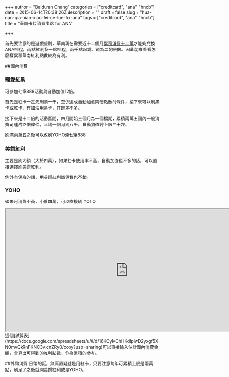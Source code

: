 +++
author = "Balduran Chang"
categories = ["creditcard", "ana", "hncb"]
date = 2015-06-14T20:38:26Z
description = ""
draft = false
slug = "hua-nan-qia-pian-xiao-fei-ce-lue-for-ana"
tags = ["creditcard", "ana", "hncb"]
title = "華南卡片消費策略 for ANA"

+++


首先要注意的是遊戲規則，華南現在需要近十二個月[累積消費十二萬](http://www.hncb.com.tw/credit/mileage/mileage_23.shtml)才能夠兌換 ANA哩程，兩點紅利換一點哩程，兩千點起跳，須為二的倍數。因此就來看看怎麼樣累積華南紅利點數較為有利。

##國內消費
### 寵愛紅黑
可參加七筆888活動與自動加值12倍。

首先是紅卡一定先刷滿一千，至少達成自動加值兩倍點數的條件，接下來可以刷黑卡或紅卡，有加油用黑卡，其餘差不多。

接下來是十二倍的活動區間，四月開始三個月為一個檔期，累積兩萬五國內一般消費可達成12倍條件，平均一個月刷八千。自動加值總上限三十次。

刷滿兩萬五之後可以改刷YOHO湊七筆888
### 美饌紅利
主要是刷大額（大於四萬），如果紅卡使用率不高，自動加值也不多的話，可以直接選擇刷美饌紅利。

例外有保險的話，用美饌紅利繳保費也不錯。

### YOHO
如果月消費不高，小於四萬，可以直接刷 YOHO

<iframe height=400 width=800  src="https://docs.google.com/spreadsheets/d/16KCyMChHKdlplwD2yxgf5XN0mvQkRnFKNC3v_cnZRy0/pubhtml?widget=true&amp;headers=true"></iframe>
這個[試算表](https://docs.google.com/spreadsheets/u/0/d/16KCyMChHKdlplwD2yxgf5XN0mvQkRnFKNC3v_cnZRy0/copy?usp=sharing)可以直接輸入估計國內消費金額，會算出可得到的紅利點數，作為累積的參考。

##外幣消費
日幣的話，無庸置疑就是用紅卡，只要注意每年可累積上限是兩萬點，刷足了之後就開美饌紅利或是YOHO。

